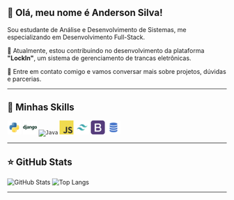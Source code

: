 ## 👋 Olá, meu nome é Anderson Silva!

Sou estudante de Análise e Desenvolvimento de Sistemas, me especializando em Desenvolvimento Full-Stack.

🔭 Atualmente, estou contribuindo no desenvolvimento da plataforma **"LockIn"**, um sistema de gerenciamento de trancas eletrônicas.

💬 Entre em contato comigo e vamos conversar mais sobre projetos, dúvidas e parcerias.

---

## 🚀 Minhas Skills

<code><img height="32" src="https://raw.githubusercontent.com/github/explore/main/topics/python/python.png" alt="Python"/></code>
<code><img height="32" src="https://raw.githubusercontent.com/github/explore/main/topics/django/django.png" alt="Django" /></code>
<code><img height="32" src="https://cdn.iconscout.com/icon/free/png-256/java-60-1174953.png" alt="Java"/></code>
<code><img height="32" src="https://raw.githubusercontent.com/github/explore/main/topics/javascript/javascript.png" alt="JavaScript"/></code>
<code><img height="32" src="https://raw.githubusercontent.com/github/explore/main/topics/tailwind/tailwind.png" alt="Tailwind"/></code>
<code><img height="32" src="https://raw.githubusercontent.com/github/explore/main/topics/bootstrap/bootstrap.png" alt="Bootstrap"/></code>
<code><img height="32" src="https://raw.githubusercontent.com/github/explore/main/topics/sql/sql.png" alt="SQL"/></code>

---

## ⭐ GitHub Stats

![GitHub Stats](https://github-readme-stats.vercel.app/api?username=andersondv5&show_icons=true&theme=radical)
![Top Langs](https://github-readme-stats.vercel.app/api/top-langs/?username=andersondv5&layout=compact&theme=radical)

---

